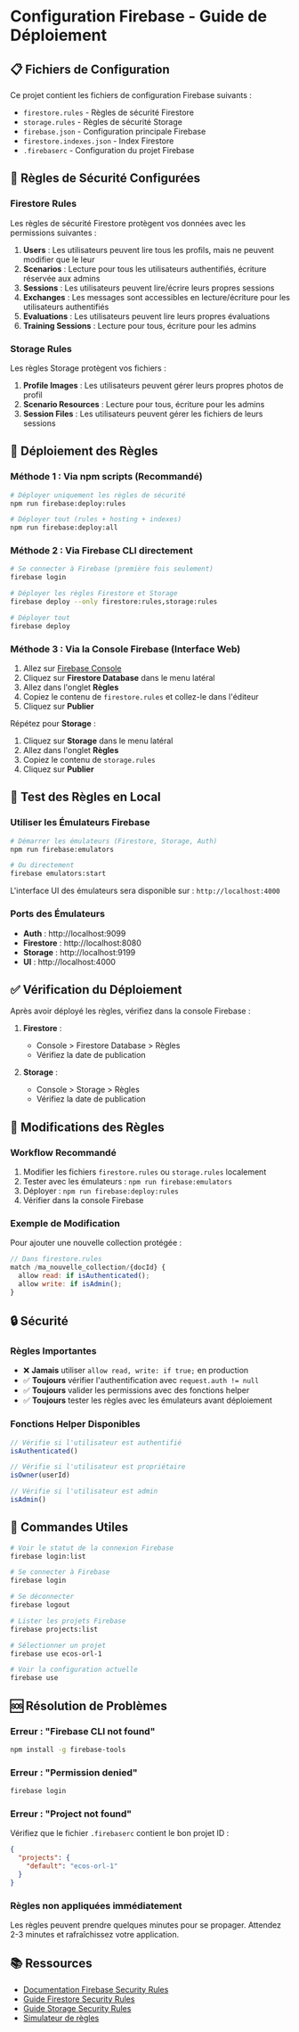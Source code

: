 # Configuration Firebase - Guide de Déploiement

## 📋 Fichiers de Configuration

Ce projet contient les fichiers de configuration Firebase suivants :

- `firestore.rules` - Règles de sécurité Firestore
- `storage.rules` - Règles de sécurité Storage
- `firebase.json` - Configuration principale Firebase
- `firestore.indexes.json` - Index Firestore
- `.firebaserc` - Configuration du projet Firebase

## 🔐 Règles de Sécurité Configurées

### Firestore Rules

Les règles de sécurité Firestore protègent vos données avec les permissions suivantes :

1. **Users** : Les utilisateurs peuvent lire tous les profils, mais ne peuvent modifier que le leur
2. **Scenarios** : Lecture pour tous les utilisateurs authentifiés, écriture réservée aux admins
3. **Sessions** : Les utilisateurs peuvent lire/écrire leurs propres sessions
4. **Exchanges** : Les messages sont accessibles en lecture/écriture pour les utilisateurs authentifiés
5. **Evaluations** : Les utilisateurs peuvent lire leurs propres évaluations
6. **Training Sessions** : Lecture pour tous, écriture pour les admins

### Storage Rules

Les règles Storage protègent vos fichiers :

1. **Profile Images** : Les utilisateurs peuvent gérer leurs propres photos de profil
2. **Scenario Resources** : Lecture pour tous, écriture pour les admins
3. **Session Files** : Les utilisateurs peuvent gérer les fichiers de leurs sessions

## 🚀 Déploiement des Règles

### Méthode 1 : Via npm scripts (Recommandé)

```bash
# Déployer uniquement les règles de sécurité
npm run firebase:deploy:rules

# Déployer tout (rules + hosting + indexes)
npm run firebase:deploy:all
```

### Méthode 2 : Via Firebase CLI directement

```bash
# Se connecter à Firebase (première fois seulement)
firebase login

# Déployer les règles Firestore et Storage
firebase deploy --only firestore:rules,storage:rules

# Déployer tout
firebase deploy
```

### Méthode 3 : Via la Console Firebase (Interface Web)

1. Allez sur [Firebase Console](https://console.firebase.google.com/project/ecos-orl-1)
2. Cliquez sur **Firestore Database** dans le menu latéral
3. Allez dans l'onglet **Règles**
4. Copiez le contenu de `firestore.rules` et collez-le dans l'éditeur
5. Cliquez sur **Publier**

Répétez pour **Storage** :
1. Cliquez sur **Storage** dans le menu latéral
2. Allez dans l'onglet **Règles**
3. Copiez le contenu de `storage.rules`
4. Cliquez sur **Publier**

## 🧪 Test des Règles en Local

### Utiliser les Émulateurs Firebase

```bash
# Démarrer les émulateurs (Firestore, Storage, Auth)
npm run firebase:emulators

# Ou directement
firebase emulators:start
```

L'interface UI des émulateurs sera disponible sur : `http://localhost:4000`

### Ports des Émulateurs

- **Auth** : http://localhost:9099
- **Firestore** : http://localhost:8080
- **Storage** : http://localhost:9199
- **UI** : http://localhost:4000

## ✅ Vérification du Déploiement

Après avoir déployé les règles, vérifiez dans la console Firebase :

1. **Firestore** :
   - Console > Firestore Database > Règles
   - Vérifiez la date de publication

2. **Storage** :
   - Console > Storage > Règles
   - Vérifiez la date de publication

## 🔧 Modifications des Règles

### Workflow Recommandé

1. Modifier les fichiers `firestore.rules` ou `storage.rules` localement
2. Tester avec les émulateurs : `npm run firebase:emulators`
3. Déployer : `npm run firebase:deploy:rules`
4. Vérifier dans la console Firebase

### Exemple de Modification

Pour ajouter une nouvelle collection protégée :

```javascript
// Dans firestore.rules
match /ma_nouvelle_collection/{docId} {
  allow read: if isAuthenticated();
  allow write: if isAdmin();
}
```

## 🔒 Sécurité

### Règles Importantes

- ❌ **Jamais** utiliser `allow read, write: if true;` en production
- ✅ **Toujours** vérifier l'authentification avec `request.auth != null`
- ✅ **Toujours** valider les permissions avec des fonctions helper
- ✅ **Toujours** tester les règles avec les émulateurs avant déploiement

### Fonctions Helper Disponibles

```javascript
// Vérifie si l'utilisateur est authentifié
isAuthenticated()

// Vérifie si l'utilisateur est propriétaire
isOwner(userId)

// Vérifie si l'utilisateur est admin
isAdmin()
```

## 📝 Commandes Utiles

```bash
# Voir le statut de la connexion Firebase
firebase login:list

# Se connecter à Firebase
firebase login

# Se déconnecter
firebase logout

# Lister les projets Firebase
firebase projects:list

# Sélectionner un projet
firebase use ecos-orl-1

# Voir la configuration actuelle
firebase use
```

## 🆘 Résolution de Problèmes

### Erreur : "Firebase CLI not found"

```bash
npm install -g firebase-tools
```

### Erreur : "Permission denied"

```bash
firebase login
```

### Erreur : "Project not found"

Vérifiez que le fichier `.firebaserc` contient le bon projet ID :

```json
{
  "projects": {
    "default": "ecos-orl-1"
  }
}
```

### Règles non appliquées immédiatement

Les règles peuvent prendre quelques minutes pour se propager. Attendez 2-3 minutes et rafraîchissez votre application.

## 📚 Ressources

- [Documentation Firebase Security Rules](https://firebase.google.com/docs/rules)
- [Guide Firestore Security Rules](https://firebase.google.com/docs/firestore/security/get-started)
- [Guide Storage Security Rules](https://firebase.google.com/docs/storage/security/start)
- [Simulateur de règles](https://firebase.google.com/docs/rules/simulator)

